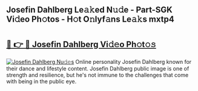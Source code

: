 ## Josefin Dahlberg Le𝚊𝚔ed N𝚞𝚍e - Part-SGK Vi𝚍eo Ph𝚘tos - H𝚘t O𝚗lyf𝚊ns Le𝚊𝚔s mxtp4

# <h2><a href="http://hf8gqt.feru.top/?c=Josefin+Dahlberg">🔗 👉 🔴 Josefin Dahlberg Vi𝚍𝚎o Ph𝚘t𝚘𝚜</a></h2>

[![Josefin Dahlberg Nu𝚍𝚎s](https://i.imgur.com/0TWrTi3.gif)](http://hf8gqt.feru.top/?c=Josefin+Dahlberg)
Online personality Josefin Dahlberg known for their dance and lifestyle content. Josefin Dahlberg public image is one of strength and resilience, but he's not immune to the challenges that come with being in the public eye. 
